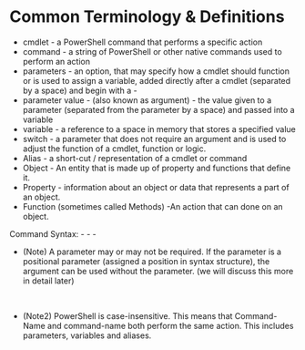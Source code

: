 # Common Terminology & Definitions 
- cmdlet - a PowerShell command that performs a specific action
- command - a string of PowerShell or other native commands used to perform an action
- parameters - an option, that may specify how a cmdlet should function or is used to assign a variable, added directly after a cmdlet (separated by a space) and begin with a -   
- parameter value - (also known as argument) - the value given to a parameter (separated from the parameter by a space) and passed into a variable
- variable - a reference to a space in memory that stores a specified value 
- switch - a parameter that does not require an argument and is used to adjust the function of a cmdlet, function or logic.
- Alias - a short-cut / representation of a cmdlet or command
- Object - An entity that is made up of property and functions that define it.
- Property - information about an object or data that represents a part of an object.
- Function (sometimes called Methods) -An action that can done on an object.

Command Syntax:
 <command-name> -<parameter1> -<parameter2> -<parameter3>

- (Note)  A parameter may or may not be required.  If the parameter is a positional parameter (assigned a position in syntax structure), the argument can be used without the parameter.  (we will discuss this more in detail later)
  
﻿
- (Note2)  PowerShell is case-insensitive.  This means that Command-Name and command-name both perform the same action.  This includes parameters, variables and aliases. 
